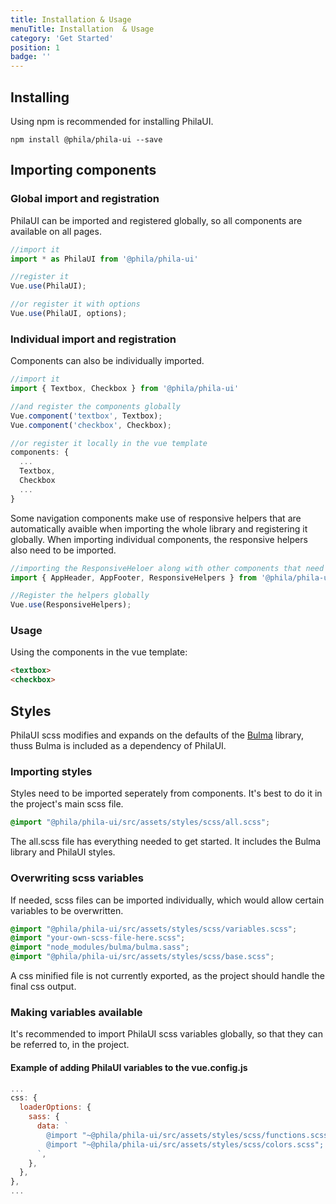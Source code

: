 ```yaml
---
title: Installation & Usage
menuTitle: Installation  & Usage
category: 'Get Started'
position: 1
badge: ''
---
```


## Installing
Using npm is recommended for installing PhilaUI.
```
npm install @phila/phila-ui --save
```

## Importing components

### Global import and registration
PhilaUI can be imported and registered globally, so all components are available on all pages.

```js
//import it
import * as PhilaUI from '@phila/phila-ui'

//register it
Vue.use(PhilaUI);

//or register it with options
Vue.use(PhilaUI, options);
```

### Individual import and registration
Components can also be individually imported.

```js
//import it
import { Textbox, Checkbox } from '@phila/phila-ui'

//and register the components globally
Vue.component('textbox', Textbox);
Vue.component('checkbox', Checkbox);

//or register it locally in the vue template
components: {
  ...
  Textbox,
  Checkbox
  ...
}
```

<alert type="warning">Some navigation components make use of responsive helpers that are automatically avaible when importing the whole library and registering it globally. When importing individual components, the responsive helpers also need to be imported.</alert>

```js
//importing the ResponsiveHeloer along with other components that need it.
import { AppHeader, AppFooter, ResponsiveHelpers } from '@phila/phila-ui'

//Register the helpers globally
Vue.use(ResponsiveHelpers);
```

### Usage
Using the components in the vue template:
```html
<textbox>
<checkbox>
```

## Styles
PhilaUI scss modifies and expands on the defaults of the [Bulma](https://bulma.io/) library, thuss Bulma is included as a dependency of PhilaUI.

### Importing styles
Styles need to be imported seperately from components. It's best to do it in the project's main scss file.

```scss
@import "@phila/phila-ui/src/assets/styles/scss/all.scss";
```

<alert>The all.scss file has everything needed to get started. It includes the Bulma library and PhilaUI styles.</alert>

### Overwriting scss variables
If needed, scss files can be imported individually, which would allow certain variables to be overwritten.

```scss
@import "@phila/phila-ui/src/assets/styles/scss/variables.scss";
@import "your-own-scss-file-here.scss";
@import "node_modules/bulma/bulma.sass";
@import "@phila/phila-ui/src/assets/styles/scss/base.scss";
```

<alert type="warning">A css minified file is not currently exported, as the project should handle the final css output.</alert>

### Making variables available
It's recommended to import PhilaUI scss variables globally, so that they can be referred to, in the project.

#### Example of adding PhilaUI variables to the vue.config.js
```js
...
css: {
  loaderOptions: {
    sass: {
      data: `
        @import "~@phila/phila-ui/src/assets/styles/scss/functions.scss";
        @import "~@phila/phila-ui/src/assets/styles/scss/colors.scss";
      `,
    },
  },
},
...
```